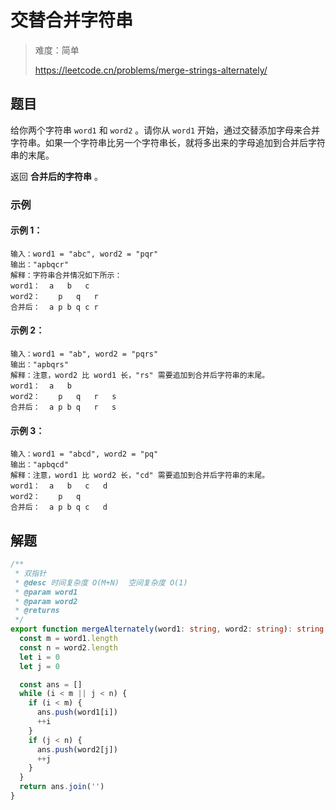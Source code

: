 # 交替合并字符串

> 难度：简单
>
> https://leetcode.cn/problems/merge-strings-alternately/

## 题目

给你两个字符串 `word1` 和 `word2` 。请你从 `word1` 开始，通过交替添加字母来合并字符串。如果一个字符串比另一个字符串长，就将多出来的字母追加到合并后字符串的末尾。

返回 **合并后的字符串** 。

### 示例

#### 示例 1：

```
输入：word1 = "abc", word2 = "pqr"
输出："apbqcr"
解释：字符串合并情况如下所示：
word1：  a   b   c
word2：    p   q   r
合并后：  a p b q c r
```

#### 示例 2：

```
输入：word1 = "ab", word2 = "pqrs"
输出："apbqrs"
解释：注意，word2 比 word1 长，"rs" 需要追加到合并后字符串的末尾。
word1：  a   b 
word2：    p   q   r   s
合并后：  a p b q   r   s
```

#### 示例 3：

```
输入：word1 = "abcd", word2 = "pq"
输出："apbqcd"
解释：注意，word1 比 word2 长，"cd" 需要追加到合并后字符串的末尾。
word1：  a   b   c   d
word2：    p   q 
合并后：  a p b q c   d
```

## 解题

```ts 
/**
 * 双指针
 * @desc 时间复杂度 O(M+N)  空间复杂度 O(1)
 * @param word1
 * @param word2
 * @returns
 */
export function mergeAlternately(word1: string, word2: string): string {
  const m = word1.length
  const n = word2.length
  let i = 0
  let j = 0

  const ans = []
  while (i < m || j < n) {
    if (i < m) {
      ans.push(word1[i])
      ++i
    }
    if (j < n) {
      ans.push(word2[j])
      ++j
    }
  }
  return ans.join('')
}
```
